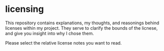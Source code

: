 # licensing
This repository contains explanations, my thoughts, and reasonings behind licenses within my project. They serve to clarify the bounds of the licnese, and give you insight into why I chose them.

Please select the relative license notes you want to read.
